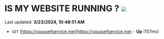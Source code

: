 # IS MY WEBSITE RUNNING ? [![](https://img.shields.io/static/v1?label=Sponsor&message=%E2%9D%A4&logo=GitHub&color=%23fe8e86)](https://github.com/sponsors/<username>)

Last updated: **3/23/2024, 10:48:51 AM**

- `GET` [https://youssefservice.me](https://youssefservice.me) - **Up** (157ms)
